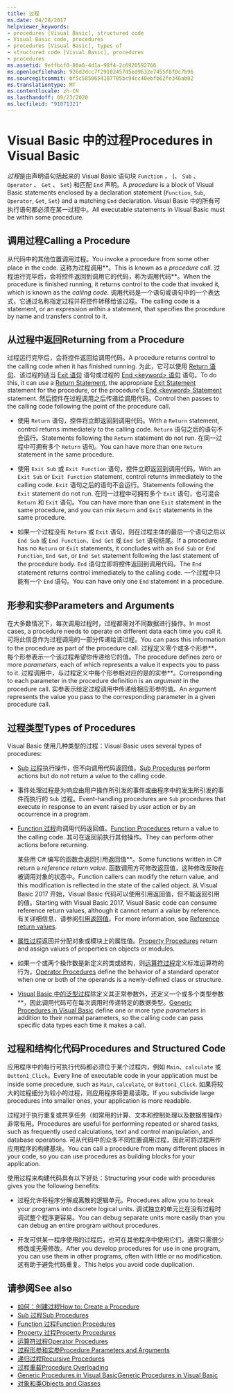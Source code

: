 ```yaml
---
title: 过程
ms.date: 04/28/2017
helpviewer_keywords:
- procedures [Visual Basic], structured code
- Visual Basic code, procedures
- procedures [Visual Basic], types of
- structured code [Visual Basic], procedures
- procedures
ms.assetid: 9effbcf0-80a0-4d1a-98f4-2c6920592766
ms.openlocfilehash: 926d2dcc7f29102457d5ed9632e7455f8f0c7b96
ms.sourcegitcommit: bf5c5850654187705bc94cc40ebfb62fe346ab02
ms.translationtype: MT
ms.contentlocale: zh-CN
ms.lasthandoff: 09/23/2020
ms.locfileid: "91071321"
---
```

# <a name="procedures-in-visual-basic"></a><span data-ttu-id="3bd30-102">Visual Basic 中的过程</span><span class="sxs-lookup"><span data-stu-id="3bd30-102">Procedures in Visual Basic</span></span>

<span data-ttu-id="3bd30-103">*过程*是由声明语句括起来的 Visual Basic 语句块 `Function` ， (、 `Sub` 、 `Operator` 、 `Get` 、 `Set`) 和匹配 `End` 声明。</span><span class="sxs-lookup"><span data-stu-id="3bd30-103">A *procedure* is a block of Visual Basic statements enclosed by a declaration statement (`Function`, `Sub`, `Operator`, `Get`, `Set`) and a matching `End` declaration.</span></span> <span data-ttu-id="3bd30-104">Visual Basic 中的所有可执行语句都必须在某一过程中。</span><span class="sxs-lookup"><span data-stu-id="3bd30-104">All executable statements in Visual Basic must be within some procedure.</span></span>  
  
## <a name="calling-a-procedure"></a><span data-ttu-id="3bd30-105">调用过程</span><span class="sxs-lookup"><span data-stu-id="3bd30-105">Calling a Procedure</span></span>  

 <span data-ttu-id="3bd30-106">从代码中的其他位置调用过程。</span><span class="sxs-lookup"><span data-stu-id="3bd30-106">You invoke a procedure from some other place in the code.</span></span> <span data-ttu-id="3bd30-107">这称为过程调用\*\*。</span><span class="sxs-lookup"><span data-stu-id="3bd30-107">This is known as a *procedure call*.</span></span> <span data-ttu-id="3bd30-108">过程运行完毕后，会将控件返回到调用它的代码，称为调用代码\*\*。</span><span class="sxs-lookup"><span data-stu-id="3bd30-108">When the procedure is finished running, it returns control to the code that invoked it, which is known as the *calling code*.</span></span> <span data-ttu-id="3bd30-109">调用代码是一个语句或语句中的一个表达式，它通过名称指定过程并将控件转移给该过程。</span><span class="sxs-lookup"><span data-stu-id="3bd30-109">The calling code is a statement, or an expression within a statement, that specifies the procedure by name and transfers control to it.</span></span>  
  
## <a name="returning-from-a-procedure"></a><span data-ttu-id="3bd30-110">从过程中返回</span><span class="sxs-lookup"><span data-stu-id="3bd30-110">Returning from a Procedure</span></span>  

 <span data-ttu-id="3bd30-111">过程运行完毕后，会将控件返回给调用代码。</span><span class="sxs-lookup"><span data-stu-id="3bd30-111">A procedure returns control to the calling code when it has finished running.</span></span> <span data-ttu-id="3bd30-112">为此，它可以使用 [Return 语句](../../../language-reference/statements/return-statement.md)、该过程的适当 [Exit 语句](../../../language-reference/statements/exit-statement.md) 语句或过程的 [End \<keyword> 语句](../../../language-reference/statements/end-keyword-statement.md) 语句。</span><span class="sxs-lookup"><span data-stu-id="3bd30-112">To do this, it can use a [Return Statement](../../../language-reference/statements/return-statement.md), the appropriate [Exit Statement](../../../language-reference/statements/exit-statement.md) statement for the procedure, or the procedure's [End \<keyword> Statement](../../../language-reference/statements/end-keyword-statement.md) statement.</span></span> <span data-ttu-id="3bd30-113">然后控件在过程调用之后传递给调用代码。</span><span class="sxs-lookup"><span data-stu-id="3bd30-113">Control then passes to the calling code following the point of the procedure call.</span></span>  
  
- <span data-ttu-id="3bd30-114">使用 `Return` 语句，控件将立即返回到调用代码。</span><span class="sxs-lookup"><span data-stu-id="3bd30-114">With a `Return` statement, control returns immediately to the calling code.</span></span> <span data-ttu-id="3bd30-115">`Return` 语句之后的语句不会运行。</span><span class="sxs-lookup"><span data-stu-id="3bd30-115">Statements following the `Return` statement do not run.</span></span> <span data-ttu-id="3bd30-116">在同一过程中可拥有多个 `Return` 语句。</span><span class="sxs-lookup"><span data-stu-id="3bd30-116">You can have more than one `Return` statement in the same procedure.</span></span>  
  
- <span data-ttu-id="3bd30-117">使用 `Exit Sub` 或 `Exit Function` 语句，控件立即返回到调用代码。</span><span class="sxs-lookup"><span data-stu-id="3bd30-117">With an `Exit Sub` or `Exit Function` statement, control returns immediately to the calling code.</span></span> <span data-ttu-id="3bd30-118">`Exit` 语句之后的语句不会运行。</span><span class="sxs-lookup"><span data-stu-id="3bd30-118">Statements following the `Exit` statement do not run.</span></span> <span data-ttu-id="3bd30-119">在同一过程中可拥有多个 `Exit` 语句，也可混合 `Return` 和 `Exit` 语句。</span><span class="sxs-lookup"><span data-stu-id="3bd30-119">You can have more than one `Exit` statement in the same procedure, and you can mix `Return` and `Exit` statements in the same procedure.</span></span>  
  
- <span data-ttu-id="3bd30-120">如果一个过程没有 `Return` 或 `Exit` 语句，则在过程主体的最后一个语句之后以 `End Sub` 或 `End Function`、`End Get` 或 `End Set` 语句结尾。</span><span class="sxs-lookup"><span data-stu-id="3bd30-120">If a procedure has no `Return` or `Exit` statements, it concludes with an `End Sub` or `End Function`, `End Get`, or `End Set` statement following the last statement of the procedure body.</span></span> <span data-ttu-id="3bd30-121">`End` 语句立即将控件返回到调用代码。</span><span class="sxs-lookup"><span data-stu-id="3bd30-121">The `End` statement returns control immediately to the calling code.</span></span> <span data-ttu-id="3bd30-122">一个过程中只能有一个 `End` 语句。</span><span class="sxs-lookup"><span data-stu-id="3bd30-122">You can have only one `End` statement in a procedure.</span></span>  
  
## <a name="parameters-and-arguments"></a><span data-ttu-id="3bd30-123">形参和实参</span><span class="sxs-lookup"><span data-stu-id="3bd30-123">Parameters and Arguments</span></span>  

 <span data-ttu-id="3bd30-124">在大多数情况下，每次调用过程时，过程都需对不同数据进行操作。</span><span class="sxs-lookup"><span data-stu-id="3bd30-124">In most cases, a procedure needs to operate on different data each time you call it.</span></span> <span data-ttu-id="3bd30-125">可将此信息作为过程调用的一部分传递给该过程。</span><span class="sxs-lookup"><span data-stu-id="3bd30-125">You can pass this information to the procedure as part of the procedure call.</span></span> <span data-ttu-id="3bd30-126">过程定义零个或多个形参\*\*，每个形参表示一个该过程希望你传递给它的值。</span><span class="sxs-lookup"><span data-stu-id="3bd30-126">The procedure defines zero or more *parameters*, each of which represents a value it expects you to pass to it.</span></span> <span data-ttu-id="3bd30-127">过程调用中，与过程定义中每个形参相对应的是的实参\*\*。</span><span class="sxs-lookup"><span data-stu-id="3bd30-127">Corresponding to each parameter in the procedure definition is an *argument* in the procedure call.</span></span> <span data-ttu-id="3bd30-128">实参表示给定过程调用中传递给相应形参的值。</span><span class="sxs-lookup"><span data-stu-id="3bd30-128">An argument represents the value you pass to the corresponding parameter in a given procedure call.</span></span>  
  
## <a name="types-of-procedures"></a><span data-ttu-id="3bd30-129">过程类型</span><span class="sxs-lookup"><span data-stu-id="3bd30-129">Types of Procedures</span></span>  

 <span data-ttu-id="3bd30-130">Visual Basic 使用几种类型的过程：</span><span class="sxs-lookup"><span data-stu-id="3bd30-130">Visual Basic uses several types of procedures:</span></span>  
  
- <span data-ttu-id="3bd30-131">[Sub 过程](./sub-procedures.md)执行操作，但不向调用代码返回值。</span><span class="sxs-lookup"><span data-stu-id="3bd30-131">[Sub Procedures](./sub-procedures.md) perform actions but do not return a value to the calling code.</span></span>  
  
- <span data-ttu-id="3bd30-132">事件处理过程是为响应由用户操作所引发的事件或由程序中的发生所引发的事件而执行的 `Sub` 过程。</span><span class="sxs-lookup"><span data-stu-id="3bd30-132">Event-handling procedures are `Sub` procedures that execute in response to an event raised by user action or by an occurrence in a program.</span></span>  
  
- <span data-ttu-id="3bd30-133">[Function 过程](./function-procedures.md)向调用代码返回值。</span><span class="sxs-lookup"><span data-stu-id="3bd30-133">[Function Procedures](./function-procedures.md) return a value to the calling code.</span></span> <span data-ttu-id="3bd30-134">其可在返回前执行其他操作。</span><span class="sxs-lookup"><span data-stu-id="3bd30-134">They can perform other actions before returning.</span></span>

    <span data-ttu-id="3bd30-135">某些用 C# 编写的函数会返回引用返回值\*\*。</span><span class="sxs-lookup"><span data-stu-id="3bd30-135">Some functions written in C# return a *reference return value*.</span></span> <span data-ttu-id="3bd30-136">函数调用方可修改返回值，这种修改反映在被调用对象的状态中。</span><span class="sxs-lookup"><span data-stu-id="3bd30-136">Function callers can modify the return value, and this modification is reflected in the state of the called object.</span></span> <span data-ttu-id="3bd30-137">从 Visual Basic 2017 开始，Visual Basic 代码可以使用引用返回值，但不能返回引用的值。</span><span class="sxs-lookup"><span data-stu-id="3bd30-137">Starting with Visual Basic 2017, Visual Basic code can consume reference return values, although it cannot return a value by reference.</span></span> <span data-ttu-id="3bd30-138">有关详细信息，请参阅[引用返回值](ref-return-values.md)。</span><span class="sxs-lookup"><span data-stu-id="3bd30-138">For more information, see [Reference return values](ref-return-values.md).</span></span>
  
- <span data-ttu-id="3bd30-139">[属性过程](./property-procedures.md)返回并分配对象或模块上的属性值。</span><span class="sxs-lookup"><span data-stu-id="3bd30-139">[Property Procedures](./property-procedures.md) return and assign values of properties on objects or modules.</span></span>  
  
- <span data-ttu-id="3bd30-140">如果一个或两个操作数是新定义的类或结构，则[运算符过程](./operator-procedures.md)定义标准运算符的行为。</span><span class="sxs-lookup"><span data-stu-id="3bd30-140">[Operator Procedures](./operator-procedures.md) define the behavior of a standard operator when one or both of the operands is a newly-defined class or structure.</span></span>  
  
- <span data-ttu-id="3bd30-141">[Visual Basic 中的泛型过程](../data-types/generic-procedures.md)除定义其正常参数外，还定义一个或多个类型参数\*\*，因此调用代码可在每次调用时传递特定的数据类型。</span><span class="sxs-lookup"><span data-stu-id="3bd30-141">[Generic Procedures in Visual Basic](../data-types/generic-procedures.md) define one or more *type parameters* in addition to their normal parameters, so the calling code can pass specific data types each time it makes a call.</span></span>  
  
## <a name="procedures-and-structured-code"></a><span data-ttu-id="3bd30-142">过程和结构化代码</span><span class="sxs-lookup"><span data-stu-id="3bd30-142">Procedures and Structured Code</span></span>  

 <span data-ttu-id="3bd30-143">应用程序中的每行可执行代码都必须位于某个过程内，例如 `Main`、`calculate` 或 `Button1_Click`。</span><span class="sxs-lookup"><span data-stu-id="3bd30-143">Every line of executable code in your application must be inside some procedure, such as `Main`, `calculate`, or `Button1_Click`.</span></span> <span data-ttu-id="3bd30-144">如果将较大的过程细分为较小的过程，则应用程序将更易读取。</span><span class="sxs-lookup"><span data-stu-id="3bd30-144">If you subdivide large procedures into smaller ones, your application is more readable.</span></span>  
  
 <span data-ttu-id="3bd30-145">过程对于执行重复或共享任务（如常用的计算、文本和控制处理以及数据库操作）非常有用。</span><span class="sxs-lookup"><span data-stu-id="3bd30-145">Procedures are useful for performing repeated or shared tasks, such as frequently used calculations, text and control manipulation, and database operations.</span></span> <span data-ttu-id="3bd30-146">可从代码中的众多不同位置调用过程，因此可将过程用作应用程序的构建基块。</span><span class="sxs-lookup"><span data-stu-id="3bd30-146">You can call a procedure from many different places in your code, so you can use procedures as building blocks for your application.</span></span>  
  
 <span data-ttu-id="3bd30-147">使用过程来构建代码具有以下好处：</span><span class="sxs-lookup"><span data-stu-id="3bd30-147">Structuring your code with procedures gives you the following benefits:</span></span>  
  
- <span data-ttu-id="3bd30-148">过程允许将程序分解成离散的逻辑单元。</span><span class="sxs-lookup"><span data-stu-id="3bd30-148">Procedures allow you to break your programs into discrete logical units.</span></span> <span data-ttu-id="3bd30-149">调试独立的单元比在没有过程时调试整个程序更容易。</span><span class="sxs-lookup"><span data-stu-id="3bd30-149">You can debug separate units more easily than you can debug an entire program without procedures.</span></span>  
  
- <span data-ttu-id="3bd30-150">开发可供某一程序使用的过程后，也可在其他程序中使用它们，通常只需很少修改或无需修改。</span><span class="sxs-lookup"><span data-stu-id="3bd30-150">After you develop procedures for use in one program, you can use them in other programs, often with little or no modification.</span></span> <span data-ttu-id="3bd30-151">这有助于避免代码重复。</span><span class="sxs-lookup"><span data-stu-id="3bd30-151">This helps you avoid code duplication.</span></span>  
  
## <a name="see-also"></a><span data-ttu-id="3bd30-152">请参阅</span><span class="sxs-lookup"><span data-stu-id="3bd30-152">See also</span></span>

- [<span data-ttu-id="3bd30-153">如何：创建过程</span><span class="sxs-lookup"><span data-stu-id="3bd30-153">How to: Create a Procedure</span></span>](./how-to-create-a-procedure.md)
- [<span data-ttu-id="3bd30-154">Sub 过程</span><span class="sxs-lookup"><span data-stu-id="3bd30-154">Sub Procedures</span></span>](./sub-procedures.md)
- [<span data-ttu-id="3bd30-155">Function 过程</span><span class="sxs-lookup"><span data-stu-id="3bd30-155">Function Procedures</span></span>](./function-procedures.md)
- [<span data-ttu-id="3bd30-156">Property 过程</span><span class="sxs-lookup"><span data-stu-id="3bd30-156">Property Procedures</span></span>](./property-procedures.md)
- [<span data-ttu-id="3bd30-157">运算符过程</span><span class="sxs-lookup"><span data-stu-id="3bd30-157">Operator Procedures</span></span>](./operator-procedures.md)
- [<span data-ttu-id="3bd30-158">过程形参和实参</span><span class="sxs-lookup"><span data-stu-id="3bd30-158">Procedure Parameters and Arguments</span></span>](./procedure-parameters-and-arguments.md)
- [<span data-ttu-id="3bd30-159">递归过程</span><span class="sxs-lookup"><span data-stu-id="3bd30-159">Recursive Procedures</span></span>](./recursive-procedures.md)
- [<span data-ttu-id="3bd30-160">过程重载</span><span class="sxs-lookup"><span data-stu-id="3bd30-160">Procedure Overloading</span></span>](./procedure-overloading.md)
- [<span data-ttu-id="3bd30-161">Generic Procedures in Visual Basic</span><span class="sxs-lookup"><span data-stu-id="3bd30-161">Generic Procedures in Visual Basic</span></span>](../data-types/generic-procedures.md)
- [<span data-ttu-id="3bd30-162">对象和类</span><span class="sxs-lookup"><span data-stu-id="3bd30-162">Objects and Classes</span></span>](../objects-and-classes/index.md)
